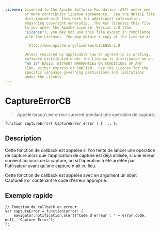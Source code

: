 ```yaml
---
license: Licensed to the Apache Software Foundation (ASF) under one
         or more contributor license agreements.  See the NOTICE file
         distributed with this work for additional information
         regarding copyright ownership.  The ASF licenses this file
         to you under the Apache License, Version 2.0 (the
         "License"); you may not use this file except in compliance
         with the License.  You may obtain a copy of the License at

           http://www.apache.org/licenses/LICENSE-2.0

         Unless required by applicable law or agreed to in writing,
         software distributed under the License is distributed on an
         "AS IS" BASIS, WITHOUT WARRANTIES OR CONDITIONS OF ANY
         KIND, either express or implied.  See the License for the
         specific language governing permissions and limitations
         under the License.
---
```


CaptureErrorCB
==============

> Appelé lorsqu'une erreur survient pendant une opération de capture.

    function captureError( CaptureError error ) { ... };

Description
-----------

Cette fonction de callback est appelée si l'on tente de lancer une opération de capture alors que l'application de capture est déjà utilisée, si une erreur survient aucours de la capture, ou si l'opération à été arrêtée par l'utilisateur avant qu'une capture n'ait eu lieu.

Cette fonction de callback est appelée avec en argument un objet CaptureError contenant le code d'erreur approprié.

Exemple rapide
--------------

    // Fonction de callback en erreur
    var captureError = function(error) {
        navigator.notification.alert("Code d'erreur : " + error.code, null, 'Capture Error');
    };
